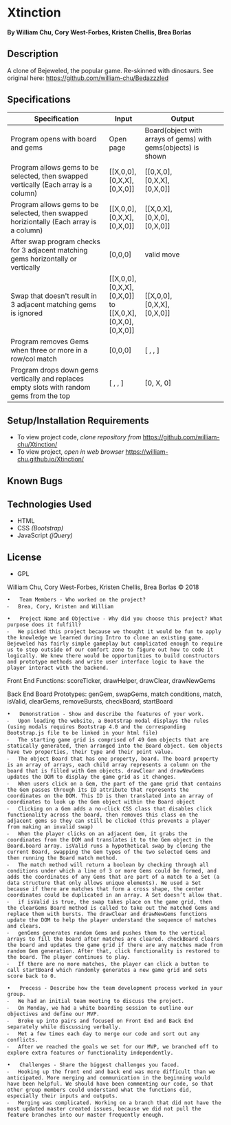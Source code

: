 # **Xtinction**

#### By William Chu, Cory West-Forbes, Kristen Chellis, Brea Borlas

## Description

A clone of Bejeweled, the popular game. Re-skinned with dinosaurs. See original here: https://github.com/william-chu/Bedazzzled

## Specifications

| Specification | Input | Output |
| --- | --- | --- |
| Program opens with board and gems | Open page | Board(object with arrays of gems) with gems(objects) is shown |
| Program allows gems to be selected, then swapped vertically (Each array is a column)| [[X,0,0],<br>[0,X,X],<br>[0,X,0]]| [[0,X,0],<br>[0,X,X],<br>[0,X,0]] |
| Program allows gems to be selected, then swapped horiziontally (Each array is a column)| [[X,0,0],<br>[0,X,X],<br>[0,X,0]]| [[X,0,X],<br>[0,X,0],<br>[0,X,0]] |
| After swap program checks for 3 adjacent matching gems horizontally or vertically | [0,0,0] | valid move |
| Swap that doesn't result in 3 adjacent matching gems is ignored | [[X,0,0],<br>[0,X,X],<br>[0,X,0]]<br>to<br>[[X,0,X],<br>[0,X,0],<br>[0,X,0]] | [[X,0,0],<br>[0,X,X],<br>[0,X,0]] |
|Program removes Gems when three or more in a row/col match| [0,0,0]| [ , , ]|
|Program drops down gems vertically and replaces empty slots with random gems from the top| [ , , ]| [0, X, 0]|

## Setup/Installation Requirements

* To view project code, _clone repository from_ https://github.com/william-chu/Xtinction/
* To view project, _open in web browser_ https://william-chu.github.io/Xtinction/

## Known Bugs

## Technologies Used

* HTML
* CSS _(Bootstrap)_
* JavaScript _(jQuery)_

## License

* GPL

William Chu, Cory West-Forbes, Kristen Chellis, Brea Borlas
 © 2018


	•	Team Members - Who worked on the project?
	⁃	Brea, Cory, Kristen and William
 
	•	Project Name and Objective - Why did you choose this project? What purpose does it fulfill?
	⁃	We picked this project because we thought it would be fun to apply the knowledge we learned during Intro to clone an existing game. Bejeweled has fairly simple gameplay but complicated enough to require us to step outside of our comfort zone to figure out how to code it logically. We knew there would be opportunities to build constructors and prototype methods and write user interface logic to have the player interact with the backend. 
 
 Front End Functions:
	scoreTicker,
	drawHelper,
	drawClear,
	drawNewGems
 
 Back End Board Prototypes: 
	genGem,
	swapGems,
 match conditions,
	match,
	isValid,
	clearGems,
	removeBursts,
	checkBoard,
	startBoard
 
	•	Demonstration - Show and describe the features of your work.
	⁃	Upon loading the website, a Bootstrap modal displays the rules (using modals requires Bootstrap 4.0 and the corresponding Bootstrap.js file to be linked in your html file)
	⁃	The starting game grid is comprised of 49 Gem objects that are statically generated, then arranged into the Board object. Gem objects have two properties, their type and their point value.
	⁃	The object Board that has one property, board. The board property is an array of arrays, each child array represents a column on the board that is filled with Gem objects. drawClear and drawNewGems updates the DOM to display the game grid as it changes.
	⁃	When users click on a Gem, the part of the game grid that contains the Gem passes through its ID attribute that represents the coordinates on the DOM. This ID is then translated into an array of coordinates to look up the Gem object within the Board object
	⁃	Clicking on a Gem adds a no-click CSS class that disables click functionality across the board, then removes this class on the adjacent gems so they can still be clicked (this prevents a player from making an invalid swap)
	⁃	When the player clicks on an adjacent Gem, it grabs the coordinates from the DOM and translates it to the Gem object in the Board.board array. isValid runs a hypothetical swap by cloning the current Board, swapping the Gem types of the two selected Gems and then running the Board match method.
	⁃	The match method will return a boolean by checking through all conditions under which a line of 3 or more Gems could be formed, and adds the coordinates of any Gems that are part of a match to a Set (a data structure that only allows unique elements). We used a Set because if there are matches that form a cross shape, the center coordinates could be duplicated in an array. A Set doesn’t allow that.
	⁃	if isValid is true, the swap takes place on the game grid, then the clearGems Board method is called to take out the matched Gems and replace them with bursts. The drawClear and drawNewGems functions update the DOM to help the player understand the sequence of matches and clears.
	⁃	genGems generates random Gems and pushes them to the vertical arrays to fill the board after matches are cleared. checkBoard clears the board and updates the game grid if there are any matches made from random Gem generation. After that, click functionality is restored to the board. The player continues to play.
	⁃	If there are no more matches, the player can click a button to call startBoard which randomly generates a new game grid and sets score back to 0. 
 
	•	Process - Describe how the team development process worked in your group.
	⁃	We had an initial team meeting to discuss the project.
	⁃	On Monday, we had a white boarding session to outline our objectives and define our MVP.
	⁃	Broke up into pairs and focused on Front End and Back End separately while discussing verbally.
	⁃	Met a few times each day to merge our code and sort out any conflicts.
	⁃	After we reached the goals we set for our MVP, we branched off to explore extra features or functionality independently. 
 
	•	Challenges - Share the biggest challenges you faced.
	⁃	Hooking up the front end and back end was more difficult than we anticipated. More merging and communication in the beginning would have been helpful. We should have been commenting our code, so that other group members could understand what the functions did, especially their inputs and outputs.
	⁃	Merging was complicated. Working on a branch that did not have the most updated master created issues, because we did not pull the feature branches into our master frequently enough.
